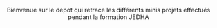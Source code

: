 <p align="center"> Bienvenue sur le depot qui retrace les différents minis projets effectués pendant la formation JEDHA  </p>

